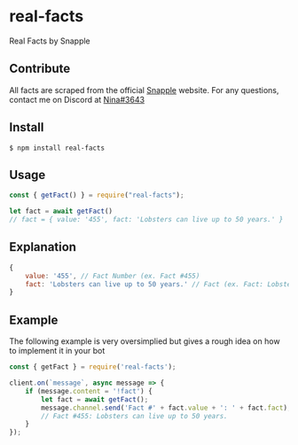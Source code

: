 # real-facts

Real Facts by Snapple

## Contribute

All facts are scraped from the official [Snapple](https://www.snapple.com/real-facts) website. For any questions, contact me on Discord at [Nina#3643](https://discord.com/users/568824243396149248)

## Install

```
$ npm install real-facts
```

## Usage

```js
const { getFact() } = require("real-facts");

let fact = await getFact()
// fact = { value: '455', fact: 'Lobsters can live up to 50 years.' }
```

## Explanation

```js
{ 
    value: '455', // Fact Number (ex. Fact #455)
    fact: 'Lobsters can live up to 50 years.' // Fact (ex. Fact: Lobsters can live up to 50 years.)
}
```

## Example
The following example is very oversimplied but gives a rough idea on how to implement it in your bot 

```js
const { getFact } = require('real-facts');

client.on(`message`, async message => {
    if (message.content = '!fact') {
        let fact = await getFact();
        message.channel.send('Fact #' + fact.value + ': ' + fact.fact);
        // Fact #455: Lobsters can live up to 50 years.
    }
});
```

